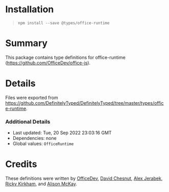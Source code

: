 # Installation
> `npm install --save @types/office-runtime`

# Summary
This package contains type definitions for office-runtime (https://github.com/OfficeDev/office-js).

# Details
Files were exported from https://github.com/DefinitelyTyped/DefinitelyTyped/tree/master/types/office-runtime.

### Additional Details
 * Last updated: Tue, 20 Sep 2022 23:03:16 GMT
 * Dependencies: none
 * Global values: `OfficeRuntime`

# Credits
These definitions were written by [OfficeDev](https://github.com/OfficeDev), [David Chesnut](https://github.com/davidchesnut), [Alex Jerabek](https://github.com/AlexJerabek), [Ricky Kirkham](https://github.com/rick-kirkham), and [Alison McKay](https://github.com/alison-mk).
